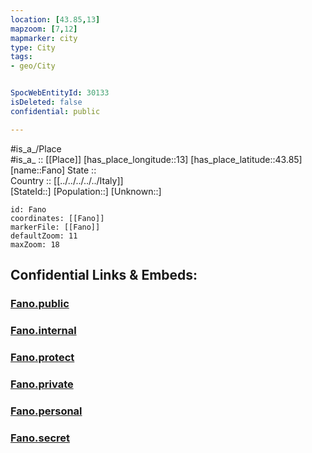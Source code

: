 ```yaml
---
location: [43.85,13] 
mapzoom: [7,12] 
mapmarker: city 
type: City
tags:
- geo/City


SpocWebEntityId: 30133
isDeleted: false
confidential: public

---
```

#is_a_/Place  
#is_a_ :: [[Place]] 
[has_place_longitude::13] 
[has_place_latitude::43.85] 
[name::Fano] 
State ::  
Country :: [[../../../../../Italy]]  
[StateId::] 
[Population::] 
[Unknown::] 


```leaflet
id: Fano
coordinates: [[Fano]] 
markerFile: [[Fano]] 
defaultZoom: 11 
maxZoom: 18
```


## Confidential Links & Embeds: 

### [Fano.public](/_public/\Earth\Continent\Europe\Europe~South\Italy\regions~Italy\Marche\Pesaro_e_Urbino\CityFano.public.md) 

### [Fano.internal](/_internal/\Earth\Continent\Europe\Europe~South\Italy\regions~Italy\Marche\Pesaro_e_Urbino\CityFano.internal.md) 

### [Fano.protect](/_protect/\Earth\Continent\Europe\Europe~South\Italy\regions~Italy\Marche\Pesaro_e_Urbino\CityFano.protect.md) 

### [Fano.private](/_private/\Earth\Continent\Europe\Europe~South\Italy\regions~Italy\Marche\Pesaro_e_Urbino\CityFano.private.md) 

### [Fano.personal](/_personal/\Earth\Continent\Europe\Europe~South\Italy\regions~Italy\Marche\Pesaro_e_Urbino\CityFano.personal.md) 

### [Fano.secret](/_secret/\Earth\Continent\Europe\Europe~South\Italy\regions~Italy\Marche\Pesaro_e_Urbino\CityFano.secret.md)

